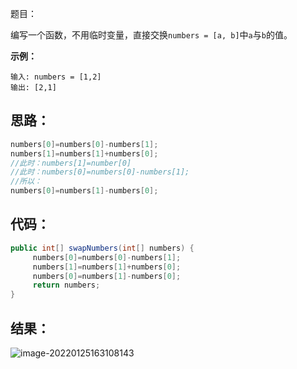题目：

编写一个函数，不用临时变量，直接交换`numbers = [a, b]`中`a`与`b`的值。

<!--more-->

**示例：**

```
输入: numbers = [1,2]
输出: [2,1]
```

## 思路：

```java
numbers[0]=numbers[0]-numbers[1];
numbers[1]=numbers[1]+numbers[0];
//此时：numbers[1]=number[0]
//此时：numbers[0]=numbers[0]-numbers[1];
//所以：
numbers[0]=numbers[1]-numbers[0];
```

## 代码：

```java
public int[] swapNumbers(int[] numbers) {
     numbers[0]=numbers[0]-numbers[1];
     numbers[1]=numbers[1]+numbers[0];
     numbers[0]=numbers[1]-numbers[0];
     return numbers;
}
```

## 结果：

![image-20220125163108143](https://gitee.com/misteryliu/typora/raw/master/image/image-20220125163108143.png)